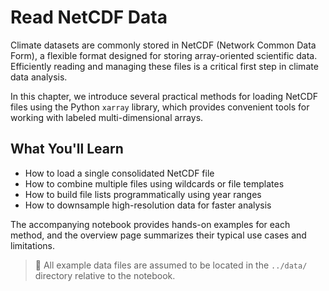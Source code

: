 # Read NetCDF Data

Climate datasets are commonly stored in NetCDF (Network Common Data Form), a flexible format designed for storing array-oriented scientific data. Efficiently reading and managing these files is a critical first step in climate data analysis.

In this chapter, we introduce several practical methods for loading NetCDF files using the Python `xarray` library, which provides convenient tools for working with labeled multi-dimensional arrays.

## What You'll Learn

- How to load a single consolidated NetCDF file
- How to combine multiple files using wildcards or file templates
- How to build file lists programmatically using year ranges
- How to downsample high-resolution data for faster analysis

The accompanying notebook provides hands-on examples for each method, and the overview page summarizes their typical use cases and limitations.

> 📂 All example data files are assumed to be located in the `../data/` directory relative to the notebook.


